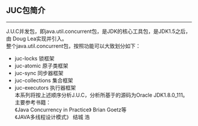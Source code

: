 ##  JUC包简介
---
J.U.C并发包，即java.util.concurrent包，是JDK的核心工具包，是JDK1.5之后，由 Doug Lea实现并引入。  
整个java.util.concurrent包，按照功能可以大致划分如下：  
- juc-locks 锁框架 
- juc-atomic 原子类框架
- juc-sync 同步器框架
- juc-collections 集合框架
- juc-executors 执行器框架    
本系列将按上述顺序分析J.U.C，分析所基于的源码为Oracle JDK1.8.0_111。
主要参考书籍：  
《Java Concurrency in Practice》 Brian Goetz等  
《JAVA多线程设计模式》 结城 浩  
